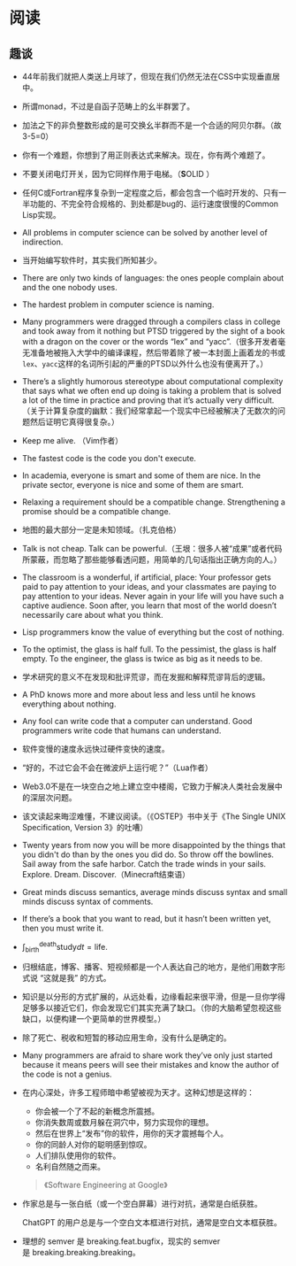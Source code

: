 # 阅读

## 趣谈

*   44年前我们就把人类送上月球了，但现在我们仍然无法在CSS中实现垂直居中。
*   所谓monad，不过是自函子范畴上的幺半群罢了。
*   加法之下的非负整数形成的是可交换幺半群而不是一个合适的阿贝尔群。（故3-5=0）
*   你有一个难题，你想到了用正则表达式来解决。现在，你有两个难题了。
*   不要关闭电灯开关，因为它同样作用于电梯。（**S**OLID ）
*   任何C或Fortran程序复杂到一定程度之后，都会包含一个临时开发的、只有一半功能的、不完全符合规格的、到处都是bug的、运行速度很慢的Common Lisp实现。
*   All problems in computer science can be solved by another level of indirection.
*   当开始编写软件时，其实我们所知甚少。
*   There are only two kinds of languages: the ones people complain about and the one nobody uses.
*   The hardest problem in computer science is naming.
*   Many programmers were dragged through a compilers class in college and took away from it nothing but PTSD triggered by the sight of a book with a dragon on the cover or the words “lex” and “yacc”.（很多开发者毫无准备地被拖入大学中的编译课程，然后带着除了被一本封面上画着龙的书或`lex`、`yacc`这样的名词所引起的严重的PTSD以外什么也没有便离开了。）
*   There’s a slightly humorous stereotype about computational complexity that says what we often end up doing is taking a problem that is solved a lot of the time in practice and proving that it’s actually very difficult.（关于计算复杂度的幽默：我们经常拿起一个现实中已经被解决了无数次的问题然后证明它真得很复杂。）
*   Keep me alive. （Vim作者）
*   The fastest code is the code you don't execute.
*   In academia, everyone is smart and some of them are nice. In the private sector, everyone is nice and some of them are smart.
*   Relaxing a requirement should be a compatible change. Strengthening a promise should be a compatible change.
*   地图的最大部分一定是未知领域。（扎克伯格）
*   Talk is not cheap. Talk can be powerful.（王垠：很多人被“成果”或者代码所蒙蔽，而忽略了那些能够看透问题，用简单的几句话指出正确方向的人。）
*   The classroom is a wonderful, if artificial, place: Your professor gets paid to pay attention to your ideas, and your classmates are paying to pay attention to your ideas. Never again in your life will you have such a captive audience. Soon after, you learn that most of the world doesn’t necessarily care about what you think.
*   Lisp programmers know the value of everything but the cost of nothing.
*   To the optimist, the glass is half full. To the pessimist, the glass is half empty. To the engineer, the glass is twice as big as it needs to be.
*   学术研究的意义不在发现和批评荒谬，而在发掘和解释荒谬背后的逻辑。
*   A PhD knows more and more about less and less until he knows everything about nothing.
*   Any fool can write code that a computer can understand. Good programmers write code that humans can understand.
*   软件变慢的速度永远快过硬件变快的速度。
*   “好的，不过它会不会在微波炉上运行呢？”（Lua作者）
*   Web3.0不是在一块空白之地上建立空中楼阁，它致力于解决人类社会发展中的深层次问题。
*   该文读起来晦涩难懂，不建议阅读。（《OSTEP》书中关于《The Single UNIX Specification, Version 3》的吐嘈）
*   Twenty years from now you will be more disappointed by the things that you didn't do than by the ones you did do. So throw off the bowlines. Sail away from the safe harbor. Catch the trade winds in your sails. Explore. Dream. Discover.（Minecraft结束语）
*   Great minds discuss semantics, average minds discuss syntax and small minds discuss syntax of comments.
*   If there’s a book that you want to read, but it hasn’t been written yet, then you must write it.
*   $\int_{\text{birth}}^{\text{death}} \text{study}dt = \text{life}$.
*   归根结底，博客、播客、短视频都是一个人表达自己的地方，是他们用数字形式说 “这就是我” 的方式。
*   知识是以分形的方式扩展的，从远处看，边缘看起来很平滑，但是一旦你学得足够多以接近它们，你会发现它们其实充满了缺口。（你的大脑希望忽视这些缺口，以便构建一个更简单的世界模型。）
*   除了死亡、税收和短暂的移动应用生命，没有什么是确定的。
*   Many programmers are afraid to share work they’ve only just started because it means peers will see their mistakes and know the author of the code is not a genius. 
* 在内心深处，许多工程师暗中希望被视为天才。这种幻想是这样的：

   * 你会被一个了不起的新概念所震撼。
   * 你消失数周或数月躲在洞穴中，努力实现你的理想。
   * 然后在世界上“发布”你的软件，用你的天才震撼每个人。
   * 你的同龄人对你的聪明感到惊叹。
   * 人们排队使用你的软件。
   * 名利自然随之而来。

    >《Software Engineering at Google》
* 作家总是与一张白纸（或一个空白屏幕）进行对抗，通常是白纸获胜。

  ChatGPT 的用户总是与一个空白文本框进行对抗，通常是空白文本框获胜。
* 理想的 semver 是 breaking.feat.bugfix，现实的 semver 是 breaking.breaking.breaking。
